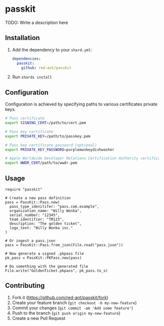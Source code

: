 # passkit

TODO: Write a description here

## Installation

1. Add the dependency to your `shard.yml`:

   ```yaml
   dependencies:
     passkit:
       github: red-ant/passkit
   ```

2. Run `shards install`

## Configuration

Configuration is achieved by specifying paths to various certificates private keys.

```bash
# Pass certificate
export SIGNING_CERT=/path/to/cert.pem

# Pass key certificate
export PRIVATE_KEY=/path/to/passkey.pem

# Pass key certificate password (optional)
export PRIVATE_KEY_PASSWORD=purplemonkeydishwasher

# Apple Worldwide Developer Relations Certification Authority certificate
export WWDR_CERT/path/to/wwdr.pem
```

## Usage

```crystal
require "passkit"

# Create a new pass definition
pass = PassKit::Pass.new(
  pass_type_idenitifer: "pass.com.example",
  organization_name: "Willy Wonka",
  serial_number: "12345",
  team_identifier: "TM123",
  description: "The golden ticket",
  logo_text: "Willy Wonka inc."
)

# Or ingest a pass.json
pass = PassKit::Pass.from_json(File.read("pass.json"))

# Now generate a signed .pkpass file
pk_pass = PassKit::PKPass.new(pass)

# Do something with the generated file
File.write("GoldenTicket.pkpass", pk_pass.to_s)
```

## Contributing

1. Fork it (<https://github.com/red-ant/passkit/fork>)
2. Create your feature branch (`git checkout -b my-new-feature`)
3. Commit your changes (`git commit -am 'Add some feature'`)
4. Push to the branch (`git push origin my-new-feature`)
5. Create a new Pull Request

